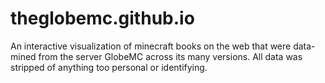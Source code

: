 # theglobemc.github.io
An interactive visualization of minecraft books on the web that were data-mined from the server GlobeMC across its many versions. All data was stripped of anything too personal or identifying.
